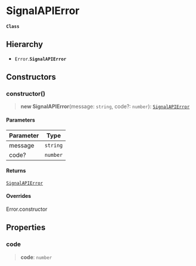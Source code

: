 # SignalAPIError

**`Class`**

## Hierarchy

* `Error`.**`SignalAPIError`**

## Constructors

### constructor()

> **new SignalAPIError**(message: `string`, code?: `number`): [`SignalAPIError`](class.signalapierror.md)

#### Parameters

| Parameter | Type     |
| --------- | -------- |
| message   | `string` |
| code?     | `number` |

#### Returns

[`SignalAPIError`](class.signalapierror.md)

#### Overrides

Error.constructor

## Properties

### code

> **code**: `number`
